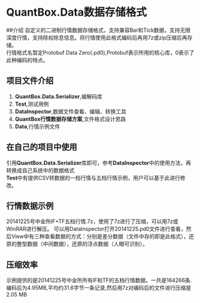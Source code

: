 # QuantBox.Data数据存储格式

##介绍
自定义的二进制行情数据存储格式，支持兼容Bar和Tick数据，支持无限深度行情，支持除权除息信息。将行情使用此格式编码后再用7z或zip压缩后再存储。<br/>
行情格式名暂定Protobuf Data Zero(.pd0),Protobuf表示所用的核心库，0表示了此种编码的特点。

## 项目文件介绍
1. **QuantBox\.Data\.Serializer**,编解码库
2. **Test**,测试用例
3. **DataInspector**,数据文件查看、编辑、转换工具
4. **QuantBox行情数据存储方案**,文件格式设计思路
5. **Data**,行情示例文件

## 在自己的项目中使用
引用**QuantBox\.Data\.Serializer**库即可，参考**DataInspector**中的使用方法，再转换成自己系统中的数据格式<br/>
**Test**中有提供CSV转数据的一档行情与五档行情示例，用户可以基于此进行修改。

## 行情数据示例
20141225号中金所IF+TF五档行情.7z，使用了7z进行了压缩，可以用7z或WinRAR进行解压。
可以用DataInspector打开20141225.pd0文件进行查看，然后View中有三种查看数据的方式：分别是差分数据（文件中存的即是此格式），还原的整型数据（中间数据），还原的浮点数据（人眼可识别）。

## 压缩效率
示例提供的是20141225号中金所所有IF和TF的五档行情数据。一共是164266条.<br/>
编码后为4.95MB,平均约31.6字节一条记录,然后用7z对编码后的文件进行压缩是2.05 MB